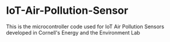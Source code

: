 # IoT-Air-Pollution-Sensor
This is the microcontroller code used for IoT Air Pollution Sensors developed in Cornell's Energy and the Environment Lab
